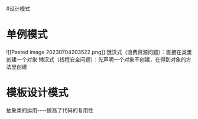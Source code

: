 #设计模式
# 单例模式
![[Pasted image 20230704203522.png]]
饿汉式（浪费资源问题）：直接在类里创建一个对象
懒汉式（线程安全问题）：先声明一个对象不创建，在得到对象的方法里创建

# 模板设计模式
抽象类的运用----提高了代码的复用性